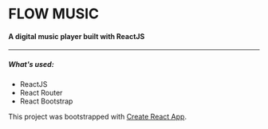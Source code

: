 # FLOW MUSIC
#### A digital music player built with ReactJS

***

##### What's used:
* ReactJS
* React Router
* React Bootstrap

This project was bootstrapped with [Create React App](https://github.com/facebookincubator/create-react-app).
